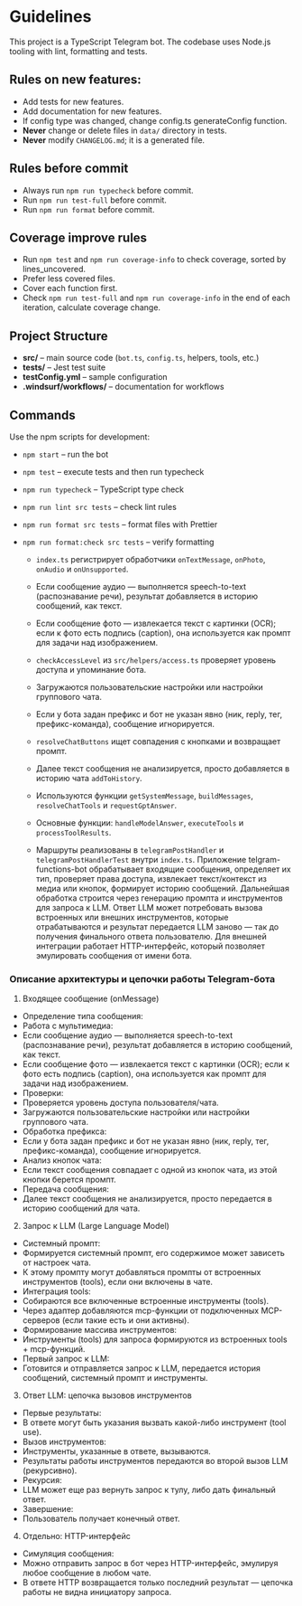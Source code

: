 # Guidelines

This project is a TypeScript Telegram bot. The codebase uses Node.js tooling with lint, formatting and tests.

## Rules on new features:
- Add tests for new features.
- Add documentation for new features.
- If config type was changed, change config.ts generateConfig function.
- **Never** change or delete files in `data/` directory in tests.
- **Never** modify `CHANGELOG.md`; it is a generated file.

## Rules before commit
- Always run `npm run typecheck` before commit.
- Run `npm run test-full` before commit.
- Run `npm run format` before commit.

## Coverage improve rules
- Run `npm test` and `npm run coverage-info` to check coverage, sorted by lines_uncovered.
- Prefer less covered files.
- Cover each function first.
- Check `npm run test-full` and `npm run coverage-info` in the end of each iteration, calculate coverage change.

## Project Structure

- **src/** – main source code (`bot.ts`, `config.ts`, helpers, tools, etc.)
- **tests/** – Jest test suite
- **testConfig.yml** – sample configuration
- **.windsurf/workflows/** – documentation for workflows

## Commands

Use the npm scripts for development:

- `npm start` – run the bot
- `npm test` – execute tests and then run typecheck
- `npm run typecheck` – TypeScript type check
- `npm run lint src tests` – check lint rules
- `npm run format src tests` – format files with Prettier
- `npm run format:check src tests` – verify formatting



  - `index.ts` регистрирует обработчики `onTextMessage`, `onPhoto`, `onAudio` и `onUnsupported`.
  - Если сообщение аудио — выполняется speech-to-text (распознавание речи), результат добавляется в историю сообщений, как текст.
  - Если сообщение фото — извлекается текст с картинки (OCR); если к фото есть подпись (caption), она используется как промпт для задачи над изображением.
  - `checkAccessLevel` из `src/helpers/access.ts` проверяет уровень доступа и упоминание бота.
  - Загружаются пользовательские настройки или настройки группового чата.
  - Если у бота задан префикс и бот не указан явно (ник, reply, тег, префикс-команда), сообщение игнорируется.
  - `resolveChatButtons` ищет совпадения с кнопками и возвращает промпт.
  - Далее текст сообщения не анализируется, просто добавляется в историю чата `addToHistory`.

  - Используются функции `getSystemMessage`, `buildMessages`, `resolveChatTools` и `requestGptAnswer`.

  - Основные функции: `handleModelAnswer`, `executeTools` и `processToolResults`.

  - Маршруты реализованы в `telegramPostHandler` и `telegramPostHandlerTest` внутри `index.ts`.
Приложение telgram-functions-bot обрабатывает входящие сообщения, определяет их тип, проверяет права доступа, извлекает текст/контекст из медиа или кнопок, формирует историю сообщений. Дальнейшая обработка строится через генерацию промпта и инструментов для запроса к LLM. Ответ LLM может потребовать вызова встроенных или внешних инструментов, которые отрабатываются и результат передается LLM заново — так до получения финального ответа пользователю. Для внешней интеграции работает HTTP-интерфейс, который позволяет эмулировать сообщения от имени бота.

### Описание архитектуры и цепочки работы Telegram-бота
1. Входящее сообщение (onMessage)
- Определение типа сообщения:
- Работа с мультимедиа:
- Если сообщение аудио — выполняется speech-to-text (распознавание речи), результат добавляется в историю сообщений, как текст.
- Если сообщение фото — извлекается текст с картинки (OCR); если к фото есть подпись (caption), она используется как промпт для задачи над изображением.
- Проверки:
- Проверяется уровень доступа пользователя/чата.
- Загружаются пользовательские настройки или настройки группового чата.
- Обработка префикса:
- Если у бота задан префикс и бот не указан явно (ник, reply, тег, префикс-команда), сообщение игнорируется.
- Анализ кнопок чата:
- Если текст сообщения совпадает с одной из кнопок чата, из этой кнопки берется промпт.
- Передача сообщения:
- Далее текст сообщения не анализируется, просто передается в историю сообщений для чата.

2. Запрос к LLM (Large Language Model)
- Системный промпт:
- Формируется системный промпт, его содержимое может зависеть от настроек чата.
- К этому промпту могут добавляться промпты от встроенных инструментов (tools), если они включены в чате.
- Интеграция tools:
- Собираются все включенные встроенные инструменты (tools).
- Через адаптер добавляются mcp-функции от подключенных MCP-серверов (если такие есть и они активны).
- Формирование массива инструментов:
- Инструменты (tools) для запроса формируются из встроенных tools + mcp-функций.
- Первый запрос к LLM:
- Готовится и отправляется запрос к LLM, передается история сообщений, системный промпт и инструменты.

3. Ответ LLM: цепочка вызовов инструментов
- Первые результаты:
- В ответе могут быть указания вызвать какой-либо инструмент (tool use).
- Вызов инструментов:
- Инструменты, указанные в ответе, вызываются.
- Результаты работы инструментов передаются во второй вызов LLM (рекурсивно).
- Рекурсия:
- LLM может еще раз вернуть запрос к тулу, либо дать финальный ответ.
- Завершение:
- Пользователь получает конечный ответ.

4. Отдельно: HTTP-интерфейс
- Симуляция сообщения:
- Можно отправить запрос в бот через HTTP-интерфейс, эмулируя любое сообщение в любом чате.
- В ответе HTTP возвращается только последний результат — цепочка работы не видна инициатору запроса.
